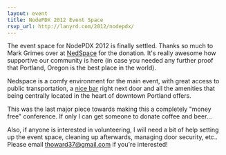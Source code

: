```yaml
---
layout: event
title: NodePDX 2012 Event Space
rsvp_url: http://lanyrd.com/2012/nodepdx/ 
---
```

The event space for NodePDX 2012 is finally settled. Thanks so much to Mark Grimes over at [NedSpace](http://www.nedspace.com/) for the donation. It's really awesome how supportive our community is here (in case you needed any further proof that Portland, Oregon is the best place in the world). 

Nedspace is a comfy environment for the main event, with great access to public transportation, a [nice bar](http://www.cegportland.com/lotus) right next door and all the amenities that being centrally located in the heart of downtown Portland offers.

This was the last major piece towards making this a completely "money free" conference. If only I can get someone to donate coffee and beer...

Also, if anyone is interested in volunteering, I will need a bit of help setting up the event space, cleaning up afterwards, managing door security, etc.. Please email thoward37@gmail.com if you're interested!